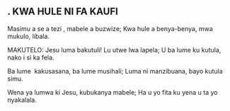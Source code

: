 ## .  KWA HULE NI FA KAUFI

Masimu a se a tezi , mabele a buzwize;
Kwa hule a benya-benya, mwa mukulo, libala.

MAKUTELO:
Jesu luma bakutuli! Lu utwe lwa lapela;
U ba lume ku kutula, nako i si ka fela.


Ba lume  kakusasana, ba lume musihali;
Luma ni manzibuana, bayo kutula simu.


Wena ya lumwa ki Jesu, kubukanya mabele;
Ha u yo fita ku yena u ta yo nyakalala.

